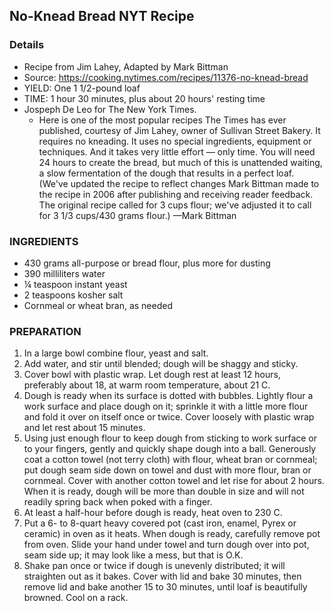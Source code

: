## No-Knead Bread NYT Recipe

### Details

* Recipe from Jim Lahey, Adapted by Mark Bittman
* Source: https://cooking.nytimes.com/recipes/11376-no-knead-bread
* YIELD: One 1 1/2-pound loaf
* TIME: 1 hour 30 minutes, plus about 20 hours' resting time
* Jospeph De Leo for The New York Times. 
  * Here is one of the most popular recipes The Times has ever published, courtesy of Jim Lahey, owner of Sullivan Street Bakery. It requires no kneading. It uses no special ingredients, equipment or techniques. And it takes very little effort — only time. You will need 24 hours to create the bread, but much of this is unattended waiting, a slow fermentation of the dough that results in a perfect loaf. (We've updated the recipe to reflect changes Mark Bittman made to the recipe in 2006 after publishing and receiving reader feedback. The original recipe called for 3 cups flour; we've adjusted it to call for 3 1/3 cups/430 grams flour.) —Mark Bittman

### INGREDIENTS

* 430 grams all-purpose or bread flour, plus more for dusting
* 390 milliliters water
* ¼  teaspoon instant yeast
* 2  teaspoons kosher salt
* Cornmeal or wheat bran, as needed

### PREPARATION

1. In a large bowl combine flour, yeast and salt. 
2. Add water, and stir until blended; dough will be shaggy and sticky. 
3. Cover bowl with plastic wrap. Let dough rest at least 12 hours, preferably about 18, at warm room temperature, about 21 C.
4. Dough is ready when its surface is dotted with bubbles. Lightly flour a work surface and place dough on it; sprinkle it with a little more flour and fold it over on itself once or twice. Cover loosely with plastic wrap and let rest about 15 minutes.
5. Using just enough flour to keep dough from sticking to work surface or to your fingers, gently and quickly shape dough into a ball. Generously coat a cotton towel (not terry cloth) with flour, wheat bran or cornmeal; put dough seam side down on towel and dust with more flour, bran or cornmeal. Cover with another cotton towel and let rise for about 2 hours. When it is ready, dough will be more than double in size and will not readily spring back when poked with a finger.
6. At least a half-hour before dough is ready, heat oven to 230 C. 
7. Put a 6- to 8-quart heavy covered pot (cast iron, enamel, Pyrex or ceramic) in oven as it heats. When dough is ready, carefully remove pot from oven. Slide your hand under towel and turn dough over into pot, seam side up; it may look like a mess, but that is O.K. 
8. Shake pan once or twice if dough is unevenly distributed; it will straighten out as it bakes. Cover with lid and bake 30 minutes, then remove lid and bake another 15 to 30 minutes, until loaf is beautifully browned. Cool on a rack.